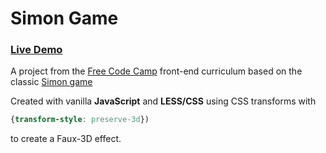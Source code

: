 # Simon Game

### [Live Demo](https://robo2323.github.io/FCC_Simon-Game)

A project from the [Free Code Camp](https://freecodecamp.org) front-end curriculum based on the classic [Simon game](https://en.wikipedia.org/wiki/Simon_(game))

Created with vanilla **JavaScript** and **LESS/CSS** using CSS transforms with 
```CSS
{transform-style: preserve-3d})
```
to create a Faux-3D effect.
